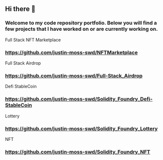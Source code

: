 ## Hi there 👋

### Welcome to my code repository portfolio.  Below you will find a few projects that I have worked on or are currently working on.

Full Stack NFT Marketplace
### https://github.com/justin-moss-swd/NFTMarketplace

Full Stack Airdrop
### https://github.com/justin-moss-swd/Full-Stack_Airdrop

Defi StableCoin
### https://github.com/justin-moss-swd/Solidity_Foundry_Defi-StableCoin

Lottery
### https://github.com/justin-moss-swd/Solidity_Foundry_Lottery

NFT
### https://github.com/justin-moss-swd/Solidity_Foundry_NFT

<!--
**justin-moss-swd/justin-moss-swd** is a ✨ _special_ ✨ repository because its `README.md` (this file) appears on your GitHub profile.

Here are some ideas to get you started:

- 🔭 I’m currently working on ...
- 🌱 I’m currently learning ...
- 👯 I’m looking to collaborate on ...
- 🤔 I’m looking for help with ...
- 💬 Ask me about ...
- 📫 How to reach me: ...
- 😄 Pronouns: ...
- ⚡ Fun fact: ...

-->

